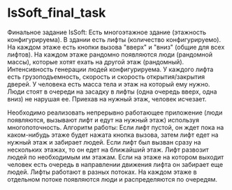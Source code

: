 # IsSoft_final_task
Финальное задание IsSoft: 
Есть многоэтажное здание (этажность конфигурируема). В здании есть лифты (количество конфигурируемо). На каждом этаже есть кнопки вызова "вверх" и "вниз" (общие для всех лифтов). На каждом этаже рандомно появляются люди (рандомной массы), которые хотят ехать на другой этаж (рандомный). Интенсивность генерации людей конфигурируема. 
У каждого лифта есть грузоподъемность, скорость и скорость открытия/закрытия дверей. 
У человека есть масса тела и этаж на который ему нужно.
Люди стоят в очереди на засадку в лифты (одна очередь вверх, одна вниз) не нарушая ее. Приехав на нужный этаж, человек исчезает. 

Необходимо реализовать непрерывно работающее приложение (люди появляются, вызывают лифт и едут на нужный этаж) используя многопоточность.
Алгоритм работы: 
  Если лифт пустой, он ждет пока на каком-нибудь этаже будет нажата кнопка вызова, затем лифт едет на нужный этаж и забирает людей. Если лифт был вызван сразу на нескольких этажах, то он едет на ближайший этаж.
  Лифт развозит людей по необходимым им этажам. Если на этаже на котором выходит человек есть очередь в направлении движения лифта он забирает еще людей.
  Лифты работают в разных потоках. На каждом этаже в отдельном потоке появляются люди и распределяются по очередям.
  
